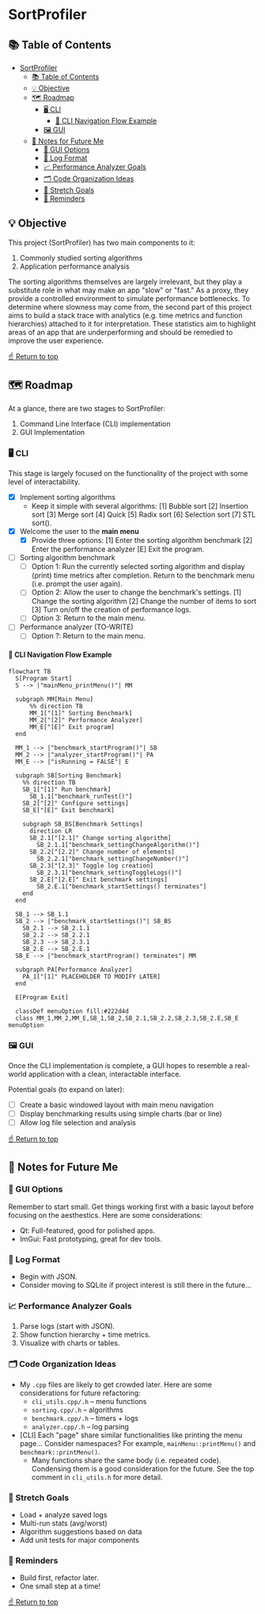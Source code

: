 # SortProfiler
## 📚 Table of Contents
- [SortProfiler](#sortprofiler)
  - [📚 Table of Contents](#-table-of-contents)
  - [💡 Objective](#-objective)
  - [🗺️ Roadmap](#️-roadmap)
    - [🖥️ CLI](#️-cli)
      - [🧭 CLI Navigation Flow Example](#-cli-navigation-flow-example)
    - [🖼️ GUI](#️-gui)
  - [🧠 Notes for Future Me](#-notes-for-future-me)
    - [🎨 GUI Options](#-gui-options)
    - [📜 Log Format](#-log-format)
    - [📈 Performance Analyzer Goals](#-performance-analyzer-goals)
    - [🗂️ Code Organization Ideas](#️-code-organization-ideas)
    - [🚀 Stretch Goals](#-stretch-goals)
    - [📝 Reminders](#-reminders)

## 💡 Objective
This project (SortProfiler) has two main components to it:

1. Commonly studied sorting algorithms
2. Application performance analysis 

The sorting algorithms themselves are largely irrelevant, but they play a substitute role in what may make an app "slow" or "fast." As a proxy, they provide a controlled environment to simulate performance bottlenecks. To determine where slowness may come from, the second part of this project aims to build a stack trace with analytics (e.g. time metrics and function hierarchies) attached to it for interpretation. These statistics aim to highlight areas of an app that are underperforming and should be remedied to improve the user experience.

[☝️ Return to top](#sortprofiler)

## 🗺️ Roadmap
At a glance, there are two stages to SortProfiler:

1. Command Line Interface (CLI) implementation
2. GUI Implementation

### 🖥️ CLI
This stage is largely focused on the functionality of the project with some level of interactability.

- [X] Implement sorting algorithms
  -  Keep it simple with several algorithms: [1] Bubble sort [2] Insertion sort [3] Merge sort [4] Quick [5] Radix sort [6] Selection sort [7] STL sort().
- [X] Welcome the user to the **main menu**
  - [X] Provide three options: [1] Enter the sorting algorithm benchmark [2] Enter the performance analyzer [E] Exit the program.
- [ ] Sorting algorithm benchmark
  - [ ] Option 1: Run the currently selected sorting algorithm and display (print) time metrics after completion. Return to the benchmark menu (i.e. prompt the user again).
  - [ ] Option 2: Allow the user to change the benchmark's settings. [1] Change the sorting algorithm [2] Change the number of items to sort [3] Turn on/off the creation of performance logs.
  - [ ] Option 3: Return to the main menu.
- [ ] Performance analyzer (TO-WRITE)
  - [ ] Option ?: Return to the main menu.

#### 🧭 CLI Navigation Flow Example
```mermaid
flowchart TB
  S[Program Start]
  S --> |"mainMenu_printMenu()"| MM

  subgraph MM[Main Menu]
      %% direction TB
      MM_1["[1]" Sorting Benchmark]
      MM_2["[2]" Performance Analyzer]
      MM_E["[E]" Exit program]
  end

  MM_1 --> |"benchmark_startProgram()"| SB
  MM_2 --> |"analyzer_startProgram()"| PA
  MM_E --> |"isRunning = FALSE"| E

  subgraph SB[Sorting Benchmark]
    %% direction TB
    SB_1["[1]" Run benchmark]
      SB_1.1["benchmark_runTest()"]
    SB_2["[2]" Configure settings]
    SB_E["[E]" Exit benchmark]

    subgraph SB_BS[Benchmark Settings]
      direction LR
      SB_2.1["[2.1]" Change sorting algorithm]
        SB_2.1.1["benchmark_settingChangeAlgorithm()"]
      SB_2.2["[2.2]" Change number of elements]
        SB_2.2.1["benchmark_settingChangeNumber()"]
      SB_2.3["[2.3]" Toggle log creation]
        SB_2.3.1["benchmark_settingToggleLogs()"]
      SB_2.E["[2.E]" Exit benchmark settings]
        SB_2.E.1["benchmark_startSettings() terminates"]
    end
  end

  SB_1 --> SB_1.1
  SB_2 --> |"benchmark_startSettings()"| SB_BS
    SB_2.1 --> SB_2.1.1
    SB_2.2 --> SB_2.2.1
    SB_2.3 --> SB_2.3.1
    SB_2.E --> SB_2.E.1
  SB_E --> |"benchmark_startProgram() terminates"| MM

  subgraph PA[Performance Analyzer]
    PA_1["[1]" PLACEHOLDER TO MODIFY LATER]
  end

  E[Program Exit]

  classDef menuOption fill:#222d4d
  class MM_1,MM_2,MM_E,SB_1,SB_2,SB_2.1,SB_2.2,SB_2.3,SB_2.E,SB_E menuOption
```

### 🖼️ GUI
Once the CLI implementation is complete, a GUI hopes to resemble a real-world application with a clean, interactable interface.

Potential goals (to expand on later):
- [ ] Create a basic windowed layout with main menu navigation
- [ ] Display benchmarking results using simple charts (bar or line)
- [ ] Allow log file selection and analysis

[☝️ Return to top](#sortprofiler)

## 🧠 Notes for Future Me

### 🎨 GUI Options
Remember to start small. Get things working first with a basic layout before focusing on the aesthestics. Here are some considerations:
  - Qt: Full-featured, good for polished apps.
  - ImGui: Fast prototyping, great for dev tools.

### 📜 Log Format
  - Begin with JSON.
  - Consider moving to SQLite if project interest is still there in the future...
  
### 📈 Performance Analyzer Goals
1. Parse logs (start with JSON).
2. Show function hierarchy + time metrics.
3. Visualize with charts or tables.


### 🗂️ Code Organization Ideas
- My `.cpp` files are likely to get crowded later. Here are some considerations for future refactoring:
  - `cli_utils.cpp/.h` – menu functions
  - `sorting.cpp/.h` – algorithms
  - `benchmark.cpp/.h` – timers + logs
  - `analyzer.cpp/.h` – log parsing
- [CLI] Each "page" share similar functionalities like printing the menu page... Consider namespaces? For example, `mainMenu::printMenu()` and `benchmark::printMenu()`.
  - Many functions share the same body (i.e. repeated code). Condensing them is a good consideration for the future. See the top comment in `cli_utils.h` for more detail.

### 🚀 Stretch Goals
  - Load + analyze saved logs
  - Multi-run stats (avg/worst)
  - Algorithm suggestions based on data
  - Add unit tests for major components

### 📝 Reminders
  - Build first, refactor later.
  - One small step at a time!

[☝️ Return to top](#sortprofiler)